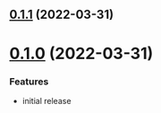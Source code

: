 ## [0.1.1](https://github.com/sinedied/teams-angular/compare/0.1.0...0.1.1) (2022-03-31)

# [0.1.0](https://github.com/sinedied/teams-angular/releases/tag/0.1.0) (2022-03-31)

### Features

* initial release

